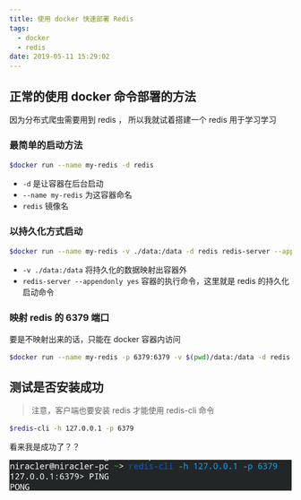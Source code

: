 ```yaml
---
title: 使用 docker 快速部署 Redis
tags:
  - docker
  - redis
date: 2019-05-11 15:29:02
---
```


## 正常的使用 docker 命令部署的方法

因为分布式爬虫需要用到 redis ， 所以我就试着搭建一个 redis 用于学习学习

### 最简单的启动方法

```bash
$docker run --name my-redis -d redis
```

- ```-d``` 是让容器在后台启动  
- ```--name my-redis``` 为这容器命名
- ```redis``` 镜像名

<!--more-->

### 以持久化方式启动

```bash
$docker run --name my-redis -v ./data:/data -d redis redis-server --appendonly yes
```

- ```-v ./data:/data``` 将持久化的数据映射出容器外
- ```redis-server --appendonly yes``` 容器的执行命令，这里就是 redis 的持久化启动命令

### 映射 redis 的 6379 端口

要是不映射出来的话，只能在 docker 容器内访问

```bash
$docker run --name my-redis -p 6379:6379 -v $(pwd)/data:/data -d redis redis-server --appendonly yes
```

## 测试是否安装成功

> 注意，客户端也要安装 redis 才能使用 redis-cli 命令

```bash
$redis-cli -h 127.0.0.1 -p 6379
```

看来我是成功了？？

![oo](/images/Screenshot_20190511_152444.png)